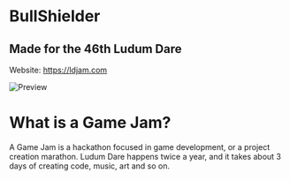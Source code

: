 # BullShielder
## Made for the 46th Ludum Dare
Website: https://ldjam.com

![Preview](https://static.jam.vg/raw/922/32/z/30b59.gif)

# What is a Game Jam?
A Game Jam is a hackathon focused in game development, or a project creation marathon. Ludum Dare happens twice a year, and it takes about 3 days of creating code, music, art and so on.
